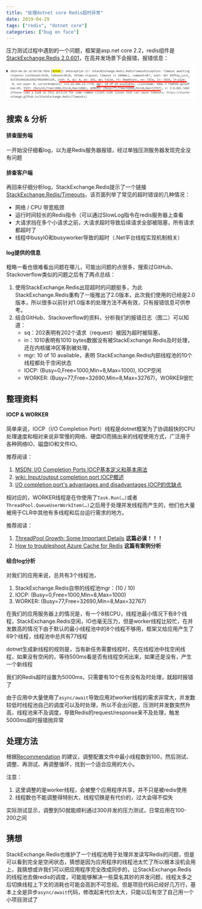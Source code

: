 ```yaml
---
title: "处理dotnet core Redis超时异常"
date: 2019-04-29
tags: ["redis", "dotnet core"]
categories: ["bug on face"]
---
```


压力测试过程中遇到的一个问题，框架是asp.net core 2.2，redis组件是[StackExchange.Redis 2.0.601](https://stackexchange.github.io/StackExchange.Redis/)，在高并发场景下会报错，报错信息：

![log](/images/redis-timeout/log.png)

## 搜索 & 分析

#### 排查服务端

一开始没仔细看log，以为是Redis服务器报错，经过单独压测服务器发现完全没有问题

#### 排查客户端

再回来仔细分析log，StackExchange.Redis提示了一个链接 [StackExchange.Redis/Timeouts](https://stackexchange.github.io/StackExchange.Redis/Timeouts)，该页面列举了常见的超时错误的几种情况：

+ 网络 / CPU 带宽瓶颈
+ 运行时间较长的Redis指令（可以通过SlowLog指令在redis服务器上查看
+ 大请求挡在多个小请求之前，大请求超时导致后续请求全部被阻塞，所有请求都超时了
+ 线程中busyIO和busyworker导致的超时（.Net平台线程实现机制相关）

#### log提供的信息

粗略一看也很难看出问题在哪儿，可能出问题的点很多，搜索过GitHub、Stackoverflow类似的问题之后有了两点总结：

1. 使用StackExchange.Redis出现超时的问题挺多，为此StackExchange.Redis重构了一版推出了2.0版本，此次我们使用的已经是2.0版本，所以很多以前针对1.0版本的处理方法不再有效，只有报错信息可供参考。
2. 结合GitHub、Stackoverflow的资料，分析我们的报错日志（图二）可以知道：
    + sq：202表明有202个请求（request）被因为超时被阻塞，
    + in：1010表明有1010 bytes数据没有被StackExchange.Redis及时处理，还在内核缓冲区等到被处理，
    + mgr: 10 of 10 available，表明 StackExchange.Redis内部线程池的10个线程都处于空闲状态
    + IOCP: (Busy=0,Free=1000,Min=8,Max=1000), IOCP空闲
    + WORKER: (Busy=77,Free=32690,Min=8,Max=32767)，WORKER很忙

## 整理资料

#### IOCP & WORKER

简单来说，IOCP（I/O Completion Port）线程是dotnet框架为了协调超快的CPU处理速度和相对来说非常慢的网络、硬盘IO而搞出来的线程使用方式，广泛用于各种网络IO、磁盘IO和文件IO。

推荐阅读：

1. [MSDN: I/O Completion Ports IOCP基本定义和基本用法](https://docs.microsoft.com/en-us/windows/desktop/fileio/i-o-completion-ports)
2. [wiki: Input/output completion port IOCP概述](https://en.wikipedia.org/wiki/Input/output_completion_port)
3. [I/O completion port's advantages and disadvantages IOCP的优缺点](https://stackoverflow.com/questions/5283032/i-o-completion-ports-advantages-and-disadvantages)

相对应的，WORKER线程是在你使用了`Task.Run(…)`或者`ThreadPool.QueueUserWorkItem(…)`之后用于处理并发线程而产生的，他们也大量被用于CLR中其他有多线程和后台运行需求的地方。

推荐阅读：

1. [ThreadPool Growth: Some Important Details](https://gist.github.com/JonCole/e65411214030f0d823cb) **这篇必读！！！**
2. [How to troubleshoot Azure Cache for Redis](https://docs.microsoft.com/en-us/azure/azure-cache-for-redis/cache-how-to-troubleshoot#burst-of-traffic) **这篇有案例分析**

#### 结合log分析

对我们的应用来说，总共有3个线程池， 

1. StackExchange.Redis自带的线程池mgr：(10 / 10)
2. IOCP: (Busy=0,Free=1000,Min=8,Max=1000)
3. WORKER: (Busy=77,Free=32690,Min=8,Max=32767)

在我们的应用服务器上的情况是，有一个8核CPU，线程池最小情况下有8个线程，StackExchange.Redis空闲，IO也毫无压力，但是worker线程比较忙，在并发数高的情况下由于默认的最小线程池中的8个线程不够用，框架又给应用产生了69个线程，线程池中总共有77线程

dotnet生成新线程的规则是，当有新任务需要线程时，先在线程池中找空闲线程，如果没有空闲的，等待500ms看是否有线程空闲出来，如果还是没有，产生一个新线程

我们的Redis超时设置为5000ms，只需要有10个任务没有及时处理，就超时报错了

由于应用中大量使用了`async/await`导致应用对worker线程的需求非常大，并发数较低时线程池自己的调度可以及时处理，所以不会出问题，压测时并发数突然升高，线程池来不及调度，导致Redis的request/response来不及处理，触发5000ms超时报错抛异常

## 处理方法

根据[Recommendation](https://gist.github.com/JonCole/e65411214030f0d823cb#recommendation) 的建议，调整配置文件中最小线程数到100，然后测试、调整、再测试、再调整循环，找到一个适合应用的大小。

注意：

1. 这里调整的是worker线程，会被整个应用程序共享，并不只是被redis使用
2. 线程数也不能调整得特别大，线程切换是有代价的，过大会得不偿失

实际测试显示，调整到50就能顺利通过300并发的压力测试，日常应用在100-200之间

## 猜想

StackExchange.Redis也维护了一个线程池用于处理并发读写Redis的问题，但是可以看到完全是空闲状态，猜想是因为应用程序的线程池太忙了所以根本没机会用上，我猜想或许我们可以把应用程序完全改成同步的，让StackExchange.Redis的线程池去做redis的调度，可能能够解决一些莫名其妙的并发问题，线程太多之后切换线程上下文的消耗也可能会高到不可忽视。但是项目代码已经好几万行，基本上全是异步`async/await`代码，修改起来代价太大，只能以后有空了自己用一个小项目测试了